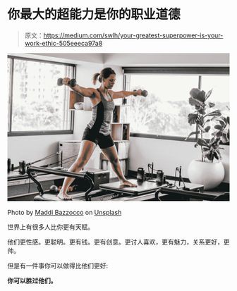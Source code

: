 # 你最大的超能力是你的职业道德

> 原文：<https://medium.com/swlh/your-greatest-superpower-is-your-work-ethic-505eeeca97a8>

![](img/74316030bde24bceb84ebd41ae5bb2b6.png)

Photo by [Maddi Bazzocco](https://unsplash.com/@maddibazzocco?utm_source=medium&utm_medium=referral) on [Unsplash](https://unsplash.com?utm_source=medium&utm_medium=referral)

世界上有很多人比你更有天赋。

他们更性感。更聪明。更有钱。更有创意。更讨人喜欢，更有魅力，关系更好，更帅。

但是有一件事你可以做得比他们更好:

**你可以胜过他们。**